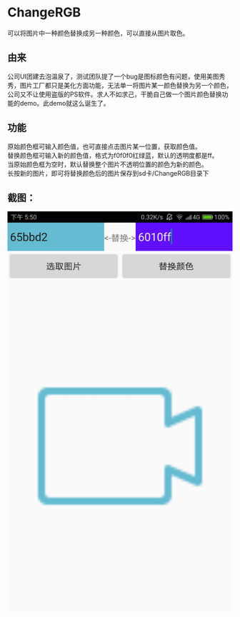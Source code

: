 # ChangeRGB
可以将图片中一种颜色替换成另一种颜色，可以直接从图片取色。

## 由来
公司UI团建去泡温泉了，测试团队提了一个bug是图标颜色有问题，使用美图秀秀，图片工厂都只是美化方面功能，无法单一将图片某一颜色替换为另一个颜色，公司又不让使用盗版的PS软件。求人不如求己，干脆自己做一个图片颜色替换功能的demo。此demo就这么诞生了。


## 功能
原始颜色框可输入颜色值，也可直接点击图片某一位置，获取颜色值。</br>
替换颜色框可输入新的颜色值，格式为f0f0f0红绿蓝，默认的透明度都是ff。</br>
当原始颜色框为空时，默认替换整个图片不透明位置的颜色为新的颜色。</br>
长按新的图片，即可将替换颜色后的图片保存到sd卡/ChangeRGB目录下</br>

## 截图：
![截图](./ScreenShots/main.png)